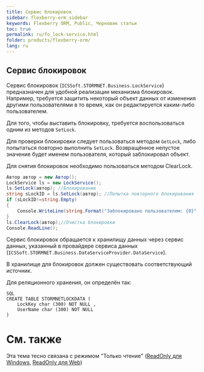 ```yaml
---
title: Сервис блокировок
sidebar: flexberry-orm_sidebar
keywords: Flexberry ORM, Public, Черновик статьи
toc: true
permalink: ru/fo_lock-service.html
folder: products/flexberry-orm/
lang: ru
---
```


## Сервис блокировок

Сервис блокировок (`ICSSoft.STORMNET.Business.LockService`) предназначен для удобной реализации механизма блокировок. Например, требуется защитить некоторый объект данных от изменения другими пользователями в то время, как он редактируется каким-либо пользователем.


Для того, чтобы выставить блокировку, требуется воспользоваться одним из методов `SetLock`.


Для проверки блокировки следует пользоваться методом `GetLock`, либо попытаться повторно выполнить `SetLock`. Возвращённое непустое значение будет именем пользователя, который заблокировал объект.

Для снятия блокировок необходимо пользоваться методом ClearLock.

```cs
Автор автор = new Автор();
LockService ls = new LockService();
ls.SetLock(автор); //Блокирование
string sLockID = ls.SetLock(автор); //Попытка повторного блокирования того же объекта
if (sLockID!=string.Empty)
{
	Console.WriteLine(string.Format("Заблокировано пользователем: {0}", sLockID));
}
ls.ClearLock(автор);//Очистка блокировки
Console.ReadLine();
```

Сервис блокировок обращается к хранилищу данных через сервис данных, указанный в провайдере сервиса данных (`ICSSoft.STORMNET.Business.DataServiceProvider.DataService`).

В хранилище для блокировок должен существовать соответствующий источник.

Для реляционного хранения, он определён так:
```
SQL
CREATE TABLE STORMNETLOCKDATA (
	LockKey char (300) NOT NULL ,
	UserName char (300) NOT NULL 
)
```


# См. также
Эта тема тесно связана с режимом "Только чтение" ([ReadOnly для Windows](read-only-win.html), [ReadOnly для Web](read-only-web.html))

